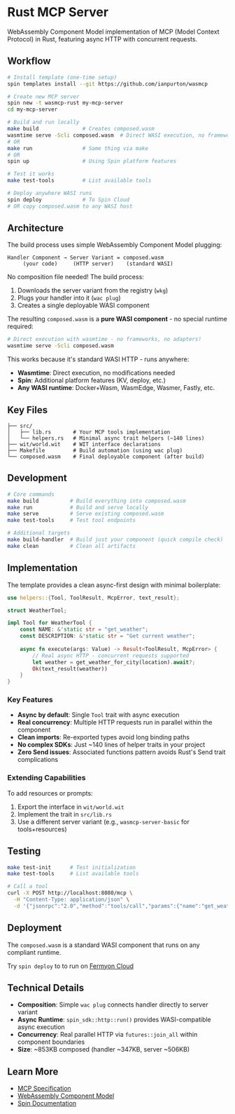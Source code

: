 # Rust MCP Server

WebAssembly Component Model implementation of MCP (Model Context Protocol) in Rust, featuring async HTTP with concurrent requests.

## Workflow

```bash
# Install template (one-time setup)
spin templates install --git https://github.com/ianpurton/wasmcp

# Create new MCP server
spin new -t wasmcp-rust my-mcp-server
cd my-mcp-server

# Build and run locally
make build              # Creates composed.wasm
wasmtime serve -Scli composed.wasm  # Direct WASI execution, no framework needed!
# OR
make run                # Same thing via make
# OR  
spin up                 # Using Spin platform features

# Test it works
make test-tools         # List available tools

# Deploy anywhere WASI runs
spin deploy             # To Spin Cloud
# OR copy composed.wasm to any WASI host
```


## Architecture

The build process uses simple WebAssembly Component Model plugging:

```
Handler Component → Server Variant = composed.wasm
     (your code)     (HTTP server)    (standard WASI)
```

No composition file needed! The build process:
1. Downloads the server variant from the registry (`wkg`)
2. Plugs your handler into it (`wac plug`)
3. Creates a single deployable WASI component

The resulting `composed.wasm` is a **pure WASI component** - no special runtime required:

```bash
# Direct execution with wasmtime - no frameworks, no adapters!
wasmtime serve -Scli composed.wasm
```

This works because it's standard WASI HTTP - runs anywhere:
- **Wasmtime**: Direct execution, no modifications needed
- **Spin**: Additional platform features (KV, deploy, etc.)
- **Any WASI runtime**: Docker+Wasm, WasmEdge, Wasmer, Fastly, etc.

## Key Files

```
├── src/
│   ├── lib.rs       # Your MCP tools implementation
│   └── helpers.rs   # Minimal async trait helpers (~140 lines)
├── wit/world.wit    # WIT interface declarations
├── Makefile         # Build automation (using wac plug)
└── composed.wasm    # Final deployable component (after build)
```

## Development

```bash
# Core commands
make build          # Build everything into composed.wasm
make run            # Build and serve locally
make serve          # Serve existing composed.wasm
make test-tools     # Test tool endpoints

# Additional targets
make build-handler  # Build just your component (quick compile check)
make clean          # Clean all artifacts
```

## Implementation

The template provides a clean async-first design with minimal boilerplate:

```rust
use helpers::{Tool, ToolResult, McpError, text_result};

struct WeatherTool;

impl Tool for WeatherTool {
    const NAME: &'static str = "get_weather";
    const DESCRIPTION: &'static str = "Get current weather";
    
    async fn execute(args: Value) -> Result<ToolResult, McpError> {
        // Real async HTTP - concurrent requests supported
        let weather = get_weather_for_city(location).await?;
        Ok(text_result(weather))
    }
}
```

### Key Features

- **Async by default**: Single `Tool` trait with async execution
- **Real concurrency**: Multiple HTTP requests run in parallel within the component
- **Clean imports**: Re-exported types avoid long binding paths
- **No complex SDKs**: Just ~140 lines of helper traits in your project
- **Zero Send issues**: Associated functions pattern avoids Rust's Send trait complications

### Extending Capabilities

To add resources or prompts:
1. Export the interface in `wit/world.wit`
2. Implement the trait in `src/lib.rs`
3. Use a different server variant (e.g., `wasmcp-server-basic` for tools+resources)

## Testing

```bash
make test-init      # Test initialization
make test-tools     # List available tools

# Call a tool
curl -X POST http://localhost:8080/mcp \
  -H "Content-Type: application/json" \
  -d '{"jsonrpc":"2.0","method":"tools/call","params":{"name":"get_weather","arguments":{"location":"London"}},"id":1}'
```

## Deployment

The `composed.wasm` is a standard WASI component that runs on any compliant runtime. 

Try `spin deploy` to to run on [Fermyon Cloud](https://developer.fermyon.com/cloud/index)

## Technical Details

- **Composition**: Simple `wac plug` connects handler directly to server variant
- **Async Runtime**: `spin_sdk::http::run()` provides WASI-compatible async execution
- **Concurrency**: Real parallel HTTP via `futures::join_all` within component boundaries
- **Size**: ~853KB composed (handler ~347KB, server ~506KB)

## Learn More

- [MCP Specification](https://modelcontextprotocol.io)
- [WebAssembly Component Model](https://component-model.bytecodealliance.org/)
- [Spin Documentation](https://developer.fermyon.com/spin)
